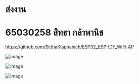 # ส่งงาน 
# 65030258 สิทธา กล้าพานิช 

https://github.com/SitthaKlaphanich/ESP32_ESP-IDF_WiFi-AP

![image](https://github.com/user-attachments/assets/e272b26b-2a56-49f3-a75f-06d4e1269c5d)

![image](https://github.com/user-attachments/assets/71df4b11-9f10-4a2e-b40b-56653cf5050e)

![image](https://github.com/user-attachments/assets/1cffcd10-c6dc-40a6-ac77-815cdaec17b8)
